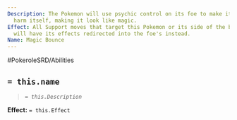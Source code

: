 ```yaml
---
Description: The Pokemon will use psychic control on its foe to make it indirectly
  harm itself, making it look like magic.
Effect: All Support moves that target this Pokemon or its side of the battlefield
  will have its effects redirected into the foe's instead.
Name: Magic Bounce
---
```


#PokeroleSRD/Abilities

## `= this.name`

> *`= this.Description`*

**Effect:** `= this.Effect`
